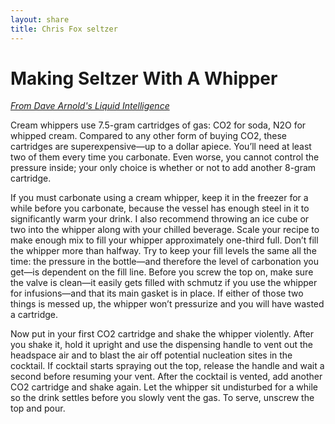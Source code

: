 ```yaml
---
layout: share
title: Chris Fox seltzer
---
```


# Making Seltzer With A Whipper 

_[From Dave Arnold's Liquid Intelligence](https://www.dropbox.com/s/eruqa4jfoa3tdg6/Liquid%20Intelligence_%20The%20Art%20and%20Science%20o%20-%20Dave%20Arnold.epub?dl=0)_

Cream whippers use 7.5-gram cartridges of gas: CO2 for soda, N2O for whipped cream. Compared to any other form of buying CO2, these cartridges are superexpensive—up to a dollar apiece. You’ll need at least two of them every time you carbonate. Even worse, you cannot control the pressure inside; your only choice is whether or not to add another 8-gram cartridge.

If you must carbonate using a cream whipper, keep it in the freezer for a while before you carbonate, because the vessel has enough steel in it to significantly warm your drink. I also recommend throwing an ice cube or two into the whipper along with your chilled beverage. Scale your recipe to make enough mix to fill your whipper approximately one-third full. Don’t fill the whipper more than halfway. Try to keep your fill levels the same all the time: the pressure in the bottle—and therefore the level of carbonation you get—is dependent on the fill line. Before you screw the top on, make sure the valve is clean—it easily gets filled with schmutz if you use the whipper for infusions—and that its main gasket is in place. If either of those two things is messed up, the whipper won’t pressurize and you will have wasted a cartridge.

Now put in your first CO2 cartridge and shake the whipper violently. After you shake it, hold it upright and use the dispensing handle to vent out the headspace air and to blast the air off potential nucleation sites in the cocktail. If cocktail starts spraying out the top, release the handle and wait a second before resuming your vent. After the cocktail is vented, add another CO2 cartridge and shake again. Let the whipper sit undisturbed for a while so the drink settles before you slowly vent the gas. To serve, unscrew the top and pour.